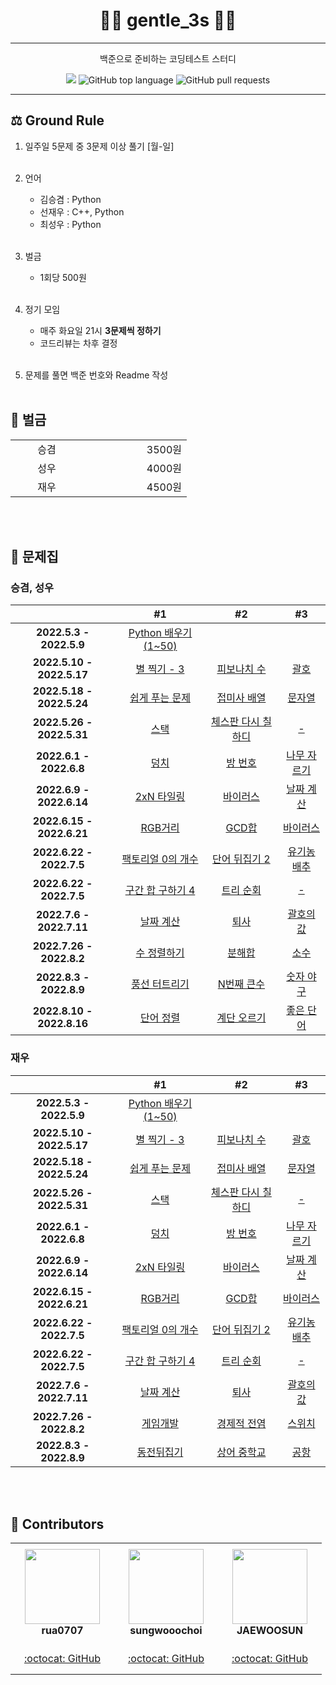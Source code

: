 <div align="center">
  <h1>👨‍💻 gentle_3s 👨‍💻</h1>
</div>

- - -
<div align="center">
  <p>백준으로 준비하는 코딩테스트 스터디</p>
  <a href="https://hits.seeyoufarm.com"><img src="https://hits.seeyoufarm.com/api/count/incr/badge.svg?url=https%3A%2F%2Fgithub.com%2Frua0707%2Fgentle_3s&count_bg=%2379C83D&title_bg=%23555555&icon=&icon_color=%23E7E7E7&title=hits&edge_flat=false"/></a>
  <img alt="GitHub top language" src="https://img.shields.io/github/languages/top/rua0707/gentle_3s">
  <img alt="GitHub pull requests" src="https://img.shields.io/github/issues-pr/rua0707/gentle_3s">
</div>

- - -

## ⚖️ Ground Rule

1. 일주일 5문제 중 3문제 이상 풀기 [월-일] <br/><br/>
2. 언어
   - 김승겸 : Python
   - 선재우 : C++, Python
   - 최성우 : Python
<br/><br/>
   
3. 벌금

   - 1회당 500원
<br/><br/>

4. 정기 모임

   - 매주 화요일 21시 **3문제씩 정하기** 
   - 코드리뷰는 차후 결정
<br/><br/>   
   
5. 문제를 풀면 백준 번호와 Readme 작성
<br/><br/>   



## 💸 벌금


<table>
  <tr>
    <td width="100px" align="center">승겸</td>
    <td width="150px" align="right">3500원</td>
  </tr>
  <tr>
    <td width="100px" align="center">성우</td>
    <td width="150px" align="right">4000원</td>
  </tr>
  <tr>
    <td width="100px" align="center">재우</td>
    <td width="150px" align="right">4500원</td>
  </tr>
</table>
<br/><br/>   


## 📝 문제집


### 승겸, 성우

|                      |                                      #1                                       |                                     #2                                      |                                        #3                                        |
| :------------------: | :---------------------------------------------------------------------------: | :-------------------------------------------------------------------------: | :------------------------------------------------------------------------------: |
| **2022.5.3 - 2022.5.9** |    [Python 배우기 (1~50)](https://www.acmicpc.net/workbook/view/459)                                                                                                                                                           ||| 
| **2022.5.10 - 2022.5.17** |  [별 찍기 - 3](https://www.acmicpc.net/problem/2440)  |    [피보나치 수](https://www.acmicpc.net/problem/2747)     |       [괄호](https://www.acmicpc.net/problem/9012)        |
| **2022.5.18 - 2022.5.24** |  [쉽게 푸는 문제](https://www.acmicpc.net/problem/1292)  |    [접미사 배열](https://www.acmicpc.net/problem/11656)     |       [문자열](https://www.acmicpc.net/problem/1120)        |
| **2022.5.26 - 2022.5.31** |  [스택](https://www.acmicpc.net/problem/10828)  |    [체스판 다시 칠하디](https://www.acmicpc.net/problem/1018)     |       [-](https://www.acmicpc.net/problem/9012)        |
| **2022.6.1 - 2022.6.8** |  [덩치](https://www.acmicpc.net/problem/7568)  |    [방 번호](https://www.acmicpc.net/problem/1475)     |       [나무 자르기](https://www.acmicpc.net/problem/2805)        |
| **2022.6.9 - 2022.6.14** |  [2xN 타일링](https://www.acmicpc.net/problem/11726)  |    [바이러스](https://www.acmicpc.net/problem/2606)     |       [날짜 계산](https://www.acmicpc.net/problem/1476)        |
| **2022.6.15 - 2022.6.21** |  [RGB거리](https://www.acmicpc.net/problem/1149)  |    [GCD합](https://www.acmicpc.net/problem/9613)     |       [바이러스](https://www.acmicpc.net/problem/2606)        |
| **2022.6.22 - 2022.7.5** |  [팩토리얼 0의 개수](https://www.acmicpc.net/problem/1676)  |    [단어 뒤집기 2](https://www.acmicpc.net/problem/17413)     |       [유기농 배추](https://www.acmicpc.net/problem/1012)        |
| **2022.6.22 - 2022.7.5** |  [구간 합 구하기 4](https://www.acmicpc.net/problem/11659)  |    [트리 순회](https://www.acmicpc.net/problem/1991)     |       [-](https://www.acmicpc.net/problem/9012)        |
| **2022.7.6 - 2022.7.11** |  [날짜 계산](https://www.acmicpc.net/problem/1476)  |    [퇴사](https://www.acmicpc.net/problem/14501)     |       [괄호의 값](https://www.acmicpc.net/problem/2504)        |
| **2022.7.26 - 2022.8.2** |  [수 정렬하기](https://www.acmicpc.net/problem/2750)  |    [분해합](https://www.acmicpc.net/problem/2231)     |       [소수](https://www.acmicpc.net/problem/2581)        |
| **2022.8.3 - 2022.8.9** |  [풍선 터트리기](https://www.acmicpc.net/problem/2346)  |    [N번째 큰수](https://www.acmicpc.net/problem/2075)     |       [숫자 야구](https://www.acmicpc.net/problem/2503)        |
| **2022.8.10 - 2022.8.16** |  [단어 정렬](https://www.acmicpc.net/problem/1181)  |    [계단 오르기](https://www.acmicpc.net/problem/2579)     |       [좋은 단어](https://www.acmicpc.net/problem/3986)        |


### 재우

|                      |                                      #1                                       |                                     #2                                      |                                        #3                                        |
| :------------------: | :---------------------------------------------------------------------------: | :-------------------------------------------------------------------------: | :------------------------------------------------------------------------------: |
| **2022.5.3 - 2022.5.9** |    [Python 배우기 (1~50)](https://www.acmicpc.net/workbook/view/459)                                                                                                                                                           ||| 
| **2022.5.10 - 2022.5.17** |  [별 찍기 - 3](https://www.acmicpc.net/problem/2440)  |    [피보나치 수](https://www.acmicpc.net/problem/2747)     |       [괄호](https://www.acmicpc.net/problem/9012)        |
| **2022.5.18 - 2022.5.24** |  [쉽게 푸는 문제](https://www.acmicpc.net/problem/1292)  |    [접미사 배열](https://www.acmicpc.net/problem/11656)     |       [문자열](https://www.acmicpc.net/problem/1120)        |
| **2022.5.26 - 2022.5.31** |  [스택](https://www.acmicpc.net/problem/10828)  |    [체스판 다시 칠하디](https://www.acmicpc.net/problem/1018)     |       [-](https://www.acmicpc.net/problem/9012)        |
| **2022.6.1 - 2022.6.8** |  [덩치](https://www.acmicpc.net/problem/7568)  |    [방 번호](https://www.acmicpc.net/problem/1475)     |       [나무 자르기](https://www.acmicpc.net/problem/2805)        |
| **2022.6.9 - 2022.6.14** |  [2xN 타일링](https://www.acmicpc.net/problem/11726)  |    [바이러스](https://www.acmicpc.net/problem/2606)     |       [날짜 계산](https://www.acmicpc.net/problem/1476)        |
| **2022.6.15 - 2022.6.21** |  [RGB거리](https://www.acmicpc.net/problem/1149)  |    [GCD합](https://www.acmicpc.net/problem/9613)     |       [바이러스](https://www.acmicpc.net/problem/2606)        |
| **2022.6.22 - 2022.7.5** |  [팩토리얼 0의 개수](https://www.acmicpc.net/problem/1676)  |    [단어 뒤집기 2](https://www.acmicpc.net/problem/17413)     |       [유기농 배추](https://www.acmicpc.net/problem/1012)        |
| **2022.6.22 - 2022.7.5** |  [구간 합 구하기 4](https://www.acmicpc.net/problem/11659)  |    [트리 순회](https://www.acmicpc.net/problem/1991)     |       [-](https://www.acmicpc.net/problem/9012)        |
| **2022.7.6 - 2022.7.11** |  [날짜 계산](https://www.acmicpc.net/problem/1476)  |    [퇴사](https://www.acmicpc.net/problem/14501)     |       [괄호의 값](https://www.acmicpc.net/problem/2504)        |
| **2022.7.26 - 2022.8.2** |  [게임개발](https://www.acmicpc.net/problem/1516)  |    [경제적 전염](https://www.acmicpc.net/problem/18405)     |       [스위치](https://www.acmicpc.net/problem/1395)        |
| **2022.8.3 - 2022.8.9** |  [동전뒤집기](https://www.acmicpc.net/problem/1285)  |    [상어 중학교](https://www.acmicpc.net/problem/21609)     |       [공항](https://www.acmicpc.net/problem/10775)        |


<br/><br/>


## 👋 Contributors

<table>
    <tr height="160px">
        <td align="center" width="150px">
            <a href="https://github.com/rua0707"><img height="120px" width="120px" src="https://avatars.githubusercontent.com/u/46487213?v=4"/></a>
            <br />
            <strong>rua0707</strong>
        </td>
        <td align="center" width="150px">
            <a href="https://github.com/sungwooochoi"><img height="120px" width="120px" src="https://avatars.githubusercontent.com/u/104629605?v=4"/></a>
            <br />
            <strong>sungwooochoi</strong>
        </td>
        <td align="center" width="150px">
            <a href="https://github.com/JAEWOOSUN"><img height="120px" width="120px" src="https://avatars.githubusercontent.com/u/37205213?v=4"/></a>
            <br />
            <strong>JAEWOOSUN</strong>
        </td>
    </tr>
    <tr height="50px">
        <td align="center">
            <a href="https://github.com/rua0707">:octocat: GitHub</a>
        </td>
        <td align="center">
            <a href="https://github.com/sungwooochoi">:octocat: GitHub</a>
        <td align="center">
            <a href="https://github.com/JAEWOOSUN">:octocat: GitHub</a>
        </td>
    </tr>
</table>

